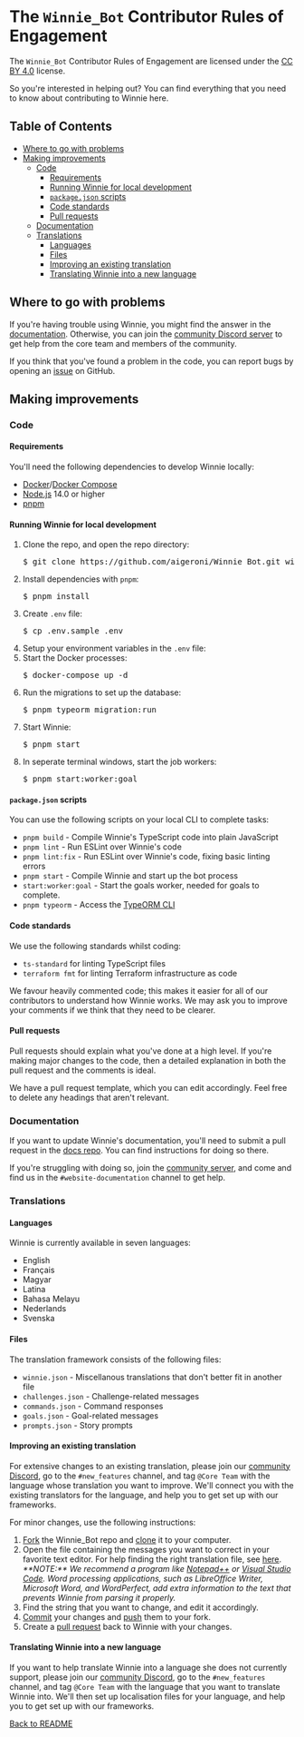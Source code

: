 # The `Winnie_Bot` Contributor Rules of Engagement

The `Winnie_Bot` Contributor Rules of Engagement are licensed under the [CC BY 4.0](https://creativecommons.org/licenses/by/4.0/) license.

So you're interested in helping out?  You can find everything that you need to know about contributing to Winnie here.

## Table of Contents

* [Where to go with problems](#where-to-go-with-problems)
* [Making improvements](#making-improvements)
  * [Code](#code)
    * [Requirements](#requirements)
    * [Running Winnie for local development](#running-winnie-for-local-development)
    * [`package.json` scripts](#packagejson-scripts)
    * [Code standards](#code-standards)
    * [Pull requests](#pull-requests)
  * [Documentation](#documentation)
  * [Translations](#translations)
    * [Languages](#languages)
    * [Files](#files)
    * [Improving an existing translation](#improving-an-existing-translation)
    * [Translating Winnie into a new language](#translating-winnie-into-a-new-language)

## Where to go with problems

If you're having trouble using Winnie, you might find the answer in the [documentation](https://github.com/aigeroni/Winnie_Docs).  Otherwise, you can join the [community Discord server](https://discord.gg/mvZZMhK) to get help from the core team and members of the community.

If you think that you've found a problem in the code, you can report bugs by opening an [issue](https://github.com/lisushka/Winnie_Bot/issues) on GitHub.

## Making improvements

### Code

#### Requirements

You'll need the following dependencies to develop Winnie locally:

* [Docker](https://www.docker.com/)/[Docker Compose](https://docs.docker.com/compose/)
* [Node.js](https://nodejs.org/en/) 14.0 or higher
* [pnpm](https://pnpm.io//)

#### Running Winnie for local development

<ol>
  <li>
    Clone the repo, and open the repo directory:
    <br>
    <pre>$ git clone https://github.com/aigeroni/Winnie_Bot.git winnie_bot && cd winnie_bot</pre>
  </li>
  <li>
    Install dependencies with <code>pnpm</code>:
    <br>
    <pre>$ pnpm install</pre>
  </li>
  <li>
    Create <code>.env</code> file:
    <br>
    <pre>$ cp .env.sample .env</pre>
  </li>
  <li>
    Setup your environment variables in the <code>.env</code> file:
  </li>
  <li>
    Start the Docker processes:
    <br>
    <pre>$ docker-compose up -d</pre>
  </li>
  <li>
    Run the migrations to set up the database:
    <br>
    <pre>$ pnpm typeorm migration:run</pre>
  </li>
  <li>
    Start Winnie:
    <br>
    <pre>$ pnpm start</pre>
  </li>
  <li>
    In seperate terminal windows, start the job workers:
    <br>
    <pre>$ pnpm start:worker:goal</pre>
  </li>
</ol>

#### `package.json` scripts

You can use the following scripts on your local CLI to complete tasks:

* `pnpm build` - Compile Winnie's TypeScript code into plain JavaScript
* `pnpm lint` - Run ESLint over Winnie's code
* `pnpm lint:fix` - Run ESLint over Winnie's code, fixing basic linting errors
* `pnpm start` - Compile Winnie and start up the bot process
* `start:worker:goal` - Start the goals worker, needed for goals to complete.
* `pnpm typeorm` - Access the [TypeORM CLI](https://typeorm.io/#/using-cli)

#### Code standards

We use the following standards whilst coding:

* `ts-standard` for linting TypeScript files
* `terraform fmt` for linting Terraform infrastructure as code

We favour heavily commented code; this makes it easier for all of our contributors to understand how Winnie works.  We may ask you to improve your comments if we think that they need to be clearer.

#### Pull requests

Pull requests should explain what you've done at a high level.  If you're making major changes to the code, then a detailed explanation in both the pull request and the comments is ideal.

We have a pull request template, which you can edit accordingly.  Feel free to delete any headings that aren't relevant.

### Documentation

If you want to update Winnie's documentation, you'll need to submit a pull request in the [docs repo](https://github.com/aigeroni/Winnie_Docs).  You can find instructions for doing so there.

If you're struggling with doing so, join the [community server](https://discord.gg/mvZZMhK), and come and find us in the `#website-documentation` channel to get help.

### Translations

#### Languages

Winnie is currently available in seven languages:

* English
* Français
* Magyar
* Latina
* Bahasa Melayu
* Nederlands
* Svenska

#### Files

The translation framework consists of the following files:

* `winnie.json` - Miscellanous translations that don't better fit in another file
* `challenges.json` - Challenge-related messages
* `commands.json` - Command responses
* `goals.json` - Goal-related messages
* `prompts.json` - Story prompts

#### Improving an existing translation

For extensive changes to an existing translation, please join our [community Discord](https://discord.gg/mvZZMhK), go to the `#new_features` channel, and tag `@Core Team` with the language whose translation you want to improve.  We'll connect you with the existing translators for the language, and help you to get set up with our frameworks.

For minor changes, use the following instructions:

<ol>
  <li>
    <a href="https://guides.github.com/activities/forking/">Fork</a> the Winnie_Bot repo and <a href="https://docs.github.com/en/.free-pro-team@latest/github/creating-cloning-and-archiving-repositories/cloning-a-repository">clone</a> it to your computer.
  </li>
  <li>
    Open the file containing the messages you want to correct in your favorite text editor. For help finding the right translation file, see <a href="files">here</a>.
    <br>
    <em>**NOTE:** We recommend a program like <a href="https://notepad-plus-plus.org/">Notepad++</a> or <a href="https://code.visualstudio.com/">Visual Studio Code</a>.  Word processing applications, such as LibreOffice Writer, Microsoft Word, and WordPerfect, add extra information to the text that prevents Winnie from parsing it properly.</em>
  </li>
  <li>
    Find the string that you want to change, and edit it accordingly.
  </li>
  <li>
    <a href="https://github.com/git-guides/git-commit">Commit</a> your changes and <a href="https://github.com/git-guides/git-push">push</a> them to your fork.
  </li>
  <li>
    Create a <a href="https://docs.github.com/en/free-pro-team@latest/desktop/contributing-and-collaborating-using-github-desktop/creating-an-issue-or-pull-request#creating-a-pull-request">pull request</a> back to Winnie with your changes.
  </li>
</ol>

#### Translating Winnie into a new language

If you want to help translate Winnie into a language she does not currently support, please join our [community Discord](https://discord.gg/mvZZMhK), go to the `#new_features` channel, and tag `@Core Team` with the language that you want to translate Winnie into.  We'll then set up localisation files for your language, and help you to get set up with our frameworks.

[Back to README](./README.md)
